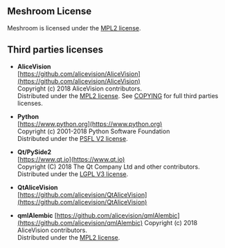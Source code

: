 ## Meshroom License

Meshroom is licensed under the [MPL2 license](LICENSE-MPL2.md).

## Third parties licenses

 * __AliceVision__  
   [https://github.com/alicevision/AliceVision](https://github.com/alicevision/AliceVision)  
   Copyright (c) 2018 AliceVision contributors.  
   Distributed under the [MPL2 license](https://opensource.org/licenses/MPL-2.0).
   See [COPYING](https://github.com/alicevision/AliceVision/blob/develop/COPYING.md) for full third parties licenses.

 * __Python__  
   [https://www.python.org](https://www.python.org)  
   Copyright (c) 2001-2018 Python Software Foundation  
   Distributed under the [PSFL V2 license](https://www.python.org/download/releases/2.7/license/).

 * __Qt/PySide2__  
   [https://www.qt.io](https://www.qt.io)  
   Copyright (C) 2018 The Qt Company Ltd and other contributors.  
   Distributed under the [LGPL V3 license](https://opensource.org/licenses/LGPL-3.0).

 * __QtAliceVision__  
   [https://github.com/alicevision/QtAliceVision](https://github.com/alicevision/QtAliceVision)

 * __qmlAlembic__
   [https://github.com/alicevision/qmlAlembic](https://github.com/alicevision/qmlAlembic)
   Copyright (c) 2018 AliceVision contributors.  
   Distributed under the [MPL2 license](https://opensource.org/licenses/MPL-2.0).
